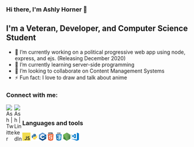 ### Hi there, I'm Ashly Horner 👋

## I'm a Veteran, Developer, and Computer Science Student

- 🔭 I’m currently working on a political progressive web app using node, express, and ejs. (Releasing December 2020)
- 🌱 I’m currently learning server-side programming
- 👯 I’m looking to collaborate on Content Management Systems
- ⚡ Fun fact: I love to draw and talk about anime

### Connect with me:
[<img align="left" alt="Ash | Twitter" width="22" src="https://cdn.jsdelivr.net/npm/simple-icons@v3/icons/twitter.svg" />][twitter]
[<img align="left" alt="Ash | LinkedIn" width="22" src="https://cdn.jsdelivr.net/npm/simple-icons@v3/icons/linkedin.svg" />][linkedin]

<br />

### Languages and tools
<img align="left" alt="Javascript icon" width="22" src="https://raw.githubusercontent.com/github/explore/80688e429a7d4ef2fca1e82350fe8e3517d3494d/topics/javascript/javascript.png" />
<img align="left" alt="Python icon" width="22" src="https://raw.githubusercontent.com/github/explore/80688e429a7d4ef2fca1e82350fe8e3517d3494d/topics/python/python.png" />
<img align="left" alt="C plus plus" width="22" src="https://raw.githubusercontent.com/github/explore/80688e429a7d4ef2fca1e82350fe8e3517d3494d/topics/cpp/cpp.png" />
<img align="left" alt="HTML" width="22" src="https://raw.githubusercontent.com/github/explore/80688e429a7d4ef2fca1e82350fe8e3517d3494d/topics/html/html.png" />
<img align="left" alt="CSS" width="22" src="https://raw.githubusercontent.com/github/explore/80688e429a7d4ef2fca1e82350fe8e3517d3494d/topics/css/css.png" />
<img align="left" alt="NodeJs" width="22" src="https://raw.githubusercontent.com/github/explore/80688e429a7d4ef2fca1e82350fe8e3517d3494d/topics/nodejs/nodejs.png" />
<img align="left" alt="VS Code" width="22" src="https://raw.githubusercontent.com/github/explore/80688e429a7d4ef2fca1e82350fe8e3517d3494d/topics/visual-studio-code/visual-studio-code.png" />

<br />
<br />

[twitter]: https://twitter.com/ashDev2020
[linkedin]: https://www.linkedin.com/in/ashly-horner-85687856/
<!--
**AHorner721/AHorner721** is a ✨ _special_ ✨ repository because its `README.md` (this file) appears on your GitHub profile.

Here are some ideas to get you started:

- 🔭 I’m currently working on ...
- 🌱 I’m currently learning ...
- 👯 I’m looking to collaborate on ...
- 🤔 I’m looking for help with ...
- 💬 Ask me about ...
- 📫 How to reach me: ...
- 😄 Pronouns: ...
- ⚡ Fun fact: ...
-->
